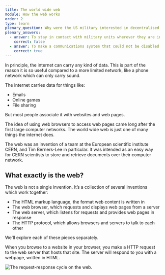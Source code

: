 ```yaml
---
title: The world wide web
module: How the web works
order: 2
type: learn
plenary_question: Why were the US military interested in decentralised networks?
plenary_answers:
  - answer: To stay in contact with military units wherever they are in the world
    correct: false
  - answer: To make a communications system that could not be disabled by a single attack
    correct: true
---
```


In principle, the internet can carry any kind of data. This is part of the reason it is so useful compared to a more limited network, like a phone network which can only carry sound.

The internet carries data for things like:
* Emails
* Online games
* File sharing

But most people associate it with websites and web pages. 

The idea of using web browsers to access web pages came long after the first large computer networks. The world wide web is just one of many things the internet does.

The web was an invention of a team at the European scientific institute CERN, and Tim Berners-Lee in particular. It was intended as an easy way for CERN scientists to store and retrieve documents over their computer network.

## What exactly is the web?

The web is not a single invention. It’s a collection of several inventions which work together:

* The HTML markup language, the format web content is written in
* The web browser, which requests and displays web pages from a server
* The web server, which listens for requests and provides web pages in response
* The HTTP protocol, which allows browsers and servers to talk to each other

We'll explore each of these pieces separately.

When you browse to a website in your browser, you make a HTTP request to the web server that hosts that site. The server will respond to you with a webpage, written in HTML.

![The request-response cycle on the web.](/2.2-web.jpg)
